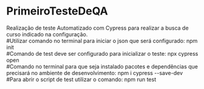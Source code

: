 # PrimeiroTesteDeQA
Realização de teste Automatizado com Cypress para realizar a busca de curso indicado na configuração. 
<br>
#Utilizar comando no terminal para iniciar o json que será configurado: npm init
<br>
#Comando de test deve ser configurado para inicializar o teste: npx cypress open
<br>
#Comando no terminal para que seja instalado pacotes e dependências que precisará no ambiente de desenvolvimento: npm i cypress --save-dev
<br>
#Para abrir o script de test utilizar o comando: npm run test
